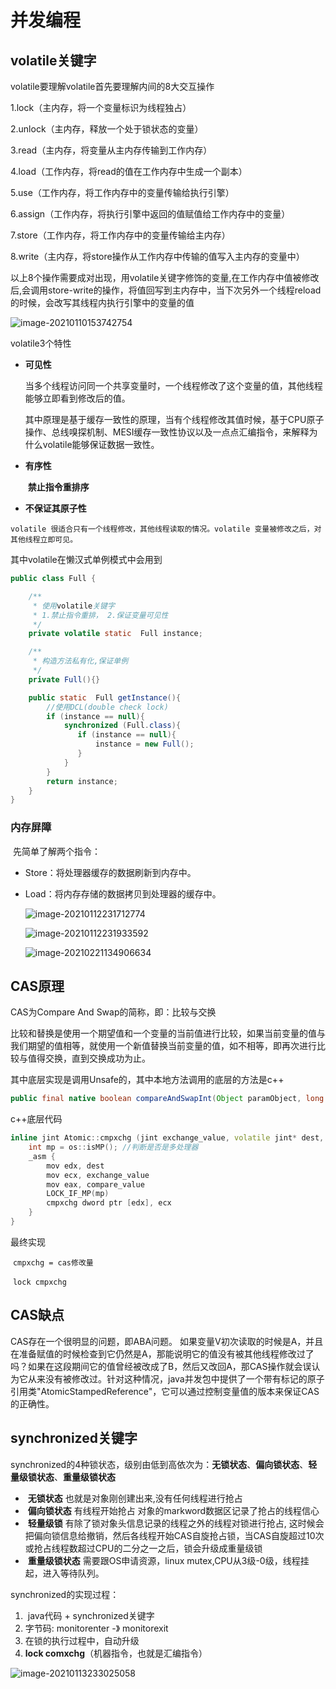 # 并发编程

## volatile关键字

volatile要理解volatile首先要理解内间的8大交互操作

1.lock（主内存，将一个变量标识为线程独占）

2.unlock（主内存，释放一个处于锁状态的变量）

3.read（主内存，将变量从主内存传输到工作内存）

4.load（工作内存，将read的值在工作内存中生成一个副本）

5.use（工作内存，将工作内存中的变量传输给执行引擎）

6.assign（工作内存，将执行引擎中返回的值赋值给工作内存中的变量）

7.store（工作内存，将工作内存中的变量传输给主内存）

8.write（主内存，将store操作从工作内存中传输的值写入主内存的变量中）

以上8个操作需要成对出现，用volatile关键字修饰的变量,在工作内存中值被修改后,会调用store-write的操作，将值回写到主内存中，当下次另外一个线程reload的时候，会改写其线程内执行引擎中的变量的值

![image-20210110153742754](C:\Users\xiongyy\Desktop\技术资料\image-20210110153742754.png)

volatile3个特性

- **可见性** 

  当多个线程访问同一个共享变量时，一个线程修改了这个变量的值，其他线程能够立即看到修改后的值。

  其中原理是基于缓存一致性的原理，当有个线程修改其值时候，基于CPU原子操作、总线嗅探机制、MESI缓存一致性协议以及一点点汇编指令，来解释为什么volatile能够保证数据一致性。

- **有序性**

  ​    **禁止指令重排序**

- **不保证其原子性**



```
volatile 很适合只有一个线程修改，其他线程读取的情况。volatile 变量被修改之后，对其他线程立即可见。
```

其中volatile在懒汉式单例模式中会用到

```java
public class Full {

    /**
     * 使用volatile关键字
     * 1.禁止指令重排， 2.保证变量可见性
     */
    private volatile static  Full instance;

    /**
     * 构造方法私有化,保证单例
     */
    private Full(){}

    public static  Full getInstance(){
        //使用DCL(double check lock)
        if (instance == null){
            synchronized (Full.class){
               if (instance == null){
                   instance = new Full();
               }
            }
        }
        return instance;
    }
}

```

### 内存屏障

​	先简单了解两个指令：

- Store：将处理器缓存的数据刷新到内存中。

- Load：将内存存储的数据拷贝到处理器的缓存中。

  ![image-20210112231712774](C:\Users\xiongyy\Desktop\技术资料\图片\image-20210112231712774.png)

  ![image-20210112231933592](C:\Users\xiongyy\Desktop\技术资料\图片\image-20210112231933592.png)
  
  ![image-20210221134906634](D:\workspace\note\image\image-20210221134906634.png)

## CAS原理

CAS为Compare And Swap的简称，即：比较与交换

​	比较和替换是使用一个期望值和一个变量的当前值进行比较，如果当前变量的值与我们期望的值相等，就使用一个新值替换当前变量的值，如不相等，即再次进行比较与值得交换，直到交换成功为止。

其中底层实现是调用Unsafe的，其中本地方法调用的底层的方法是c++

```java
public final native boolean compareAndSwapInt(Object paramObject, long paramLong, int paramInt1, int paramInt2);
```

c++底层代码

```c++
inline jint Atomic::cmpxchg (jint exchange_value, volatile jint* dest, jint compare_value) {
    int mp = os::isMP(); //判断是否是多处理器
    _asm {
        mov edx, dest
        mov ecx, exchange_value
        mov eax, compare_value
        LOCK_IF_MP(mp)
        cmpxchg dword ptr [edx], ecx
    }
}
```

最终实现

​	`cmpxchg = cas修改量`

​		`lock cmpxchg`

## CAS缺点

CAS存在一个很明显的问题，即ABA问题。
 如果变量V初次读取的时候是A，并且在准备赋值的时候检查到它仍然是A，那能说明它的值没有被其他线程修改过了吗？如果在这段期间它的值曾经被改成了B，然后又改回A，那CAS操作就会误认为它从来没有被修改过。针对这种情况，java并发包中提供了一个带有标记的原子引用类"AtomicStampedReference"，它可以通过控制变量值的版本来保证CAS的正确性。





## synchronized关键字

​	synchronized的4种锁状态，级别由低到高依次为：**无锁状态**、**偏向锁状态**、**轻量级锁状态**、**重量级锁状态**

- ​	**无锁状态**   也就是对象刚创建出来,没有任何线程进行抢占
- ​    **偏向锁状态**  有线程开始抢占   对象的markword数据区记录了抢占的线程信心
- ​    **轻量级锁**      有除了锁对象头信息记录的线程之外的线程对锁进行抢占,  这时候会把偏向锁信息给撤销，然后各线程开始CAS自旋抢占锁，当CAS自旋超过10次或抢占线程数超过CPU的二分之一之后，锁会升级成重量级锁
- ​    **重量级锁状态**   需要跟OS申请资源，linux mutex,CPU从3级-0级，线程挂起，进入等待队列。

synchronized的实现过程：

1. ​	java代码 + synchronized关键字
2.  字节码:  monitorenter  -》  monitorexit
3. 在锁的执行过程中，自动升级
4. **lock comxchg**（机器指令，也就是汇编指令）









![image-20210113233025058](C:\Users\xiongyy\Desktop\技术资料\图片\image-20210113233025058.png)